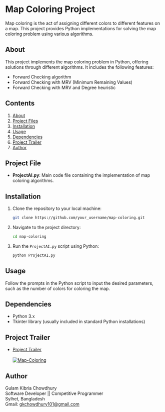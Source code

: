# Map Coloring Project

Map coloring is the act of assigning different colors to different features on a map. This project provides Python implementations for solving the map coloring problem using various algorithms.

## About

This project implements the map coloring problem in Python, offering solutions through different algorithms. It includes the following features:

- Forward Checking algorithm
- Forward Checking with MRV (Minimum Remaining Values)
- Forward Checking with MRV and Degree heuristic

## Contents

1. [About](#about)
2. [Project Files](#project-files)
3. [Installation](#Installation)
4. [Usage](#Usage)
5. [Dependencies](#dependencies)
6. [Project Trailer](#Project-Trailer)
7. [Author](#author)

## Project File

- **ProjectAI.py**: Main code file containing the implementation of map coloring algorithms.

## Installation

1. Clone the repository to your local machine:

   ```bash
   git clone https://github.com/your_username/map-coloring.git
   ```

2. Navigate to the project directory:

   ```bash
   cd map-coloring
   ```

3. Run the `ProjectAI.py` script using Python:

   ```bash
   python ProjectAI.py
   ```

## Usage

Follow the prompts in the Python script to input the desired parameters, such as the number of colors for coloring the map.

## Dependencies

- Python 3.x
- Tkinter library (usually included in standard Python installations)

## Project Trailer

- [Project Trailer](https://www.youtube.com/watch?v=If5VoYMRsK4) <br> <br>
  [![Map-Coloring](https://img.youtube.com/vi/If5VoYMRsK4/0.jpg)](https://www.youtube.com/watch?v=If5VoYMRsK4)

## Author

Gulam Kibria Chowdhury <br>
Software Developer || Competitive Programmer <br>
Sylhet, Bangladesh <br>
Gmail: gkchowdhury101@gmail.com <br>
